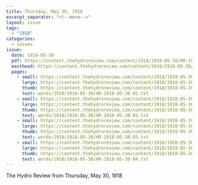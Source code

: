 ```yaml
---
title: Thursday, May 30, 1918
excerpt_separator: "<!--more-->"
layout: issue
tags:
  - "1918"
categories:
  - issues
issue:
  date: 1918-05-30
  pdf: https://content.thehydroreview.com/content/1918/1918-05-30/HR-1918-05-30.pdf
  masthead: https://content.thehydroreview.com/content/1918/1918-05-30/masthead/HR-1918-05-30.jpg
  pages:
    - small: https://content.thehydroreview.com/content/1918/1918-05-30/small/HR-1918-05-30-01.jpg
      large: https://content.thehydroreview.com/content/1918/1918-05-30/large/HR-1918-05-30-01.jpg
      thumb: https://content.thehydroreview.com/content/1918/1918-05-30/thumbnails/HR-1918-05-30-01.jpg
      text: words/1918/1918-05-30/HR-1918-05-30-01.txt
    - small: https://content.thehydroreview.com/content/1918/1918-05-30/small/HR-1918-05-30-02.jpg
      large: https://content.thehydroreview.com/content/1918/1918-05-30/large/HR-1918-05-30-02.jpg
      thumb: https://content.thehydroreview.com/content/1918/1918-05-30/thumbnails/HR-1918-05-30-02.jpg
      text: words/1918/1918-05-30/HR-1918-05-30-02.txt
    - small: https://content.thehydroreview.com/content/1918/1918-05-30/small/HR-1918-05-30-03.jpg
      large: https://content.thehydroreview.com/content/1918/1918-05-30/large/HR-1918-05-30-03.jpg
      thumb: https://content.thehydroreview.com/content/1918/1918-05-30/thumbnails/HR-1918-05-30-03.jpg
      text: words/1918/1918-05-30/HR-1918-05-30-03.txt
    - small: https://content.thehydroreview.com/content/1918/1918-05-30/small/HR-1918-05-30-04.jpg
      large: https://content.thehydroreview.com/content/1918/1918-05-30/large/HR-1918-05-30-04.jpg
      thumb: https://content.thehydroreview.com/content/1918/1918-05-30/thumbnails/HR-1918-05-30-04.jpg
      text: words/1918/1918-05-30/HR-1918-05-30-04.txt
---
```


The Hydro Review from Thursday, May 30, 1918

<!--more-->

